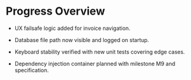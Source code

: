 # Progress Overview

- UX failsafe logic added for invoice navigation.
- Database file path now visible and logged on startup.
- Keyboard stability verified with new unit tests covering edge cases.

- Dependency injection container planned with milestone M9 and specification.
